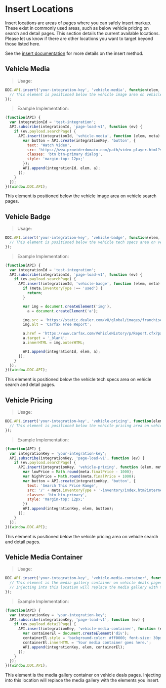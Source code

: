 # Insert Locations

Insert locations are areas of pages where you can safely insert markup. These exist in commonly used areas, such as below vehicle pricing on search and detail pages. This section details the current available locations. Please let us know if there are other locations you want to target beyond those listed here.

See the <a href="#ddc-api-insert-key-name-callback-elem-meta">insert documentation</a> for more details on the insert method.

## Vehicle Media

> Usage:

```javascript
DDC.API.insert('your-integration-key', 'vehicle-media', function(elem, meta) {
  // This element is positioned below the vehicle image area on vehicle search pages.
});
```

> Example Implementation:

```javascript
(function(API) {
  var integrationId = 'test-integration';
  API.subscribe(integrationId, 'page-load-v1', function (ev) {
    if (ev.payload.searchPage) {
      API.insert(integrationId, 'vehicle-media', function (elem, meta) {
        var button = API.create(integrationKey, 'button', {
          text: 'Watch Video',
          src: 'https://www.providerdomain.com/path/video-player.html?vin=' + meta.vin,
          classes: 'btn btn-primary dialog',
          style: 'margin-top: 12px;'
        });
        API.append(integrationId, elem, a);
      });
    }
  });
})(window.DDC.API);
```

This element is positioned below the vehicle image area on vehicle search pages.

## Vehicle Badge

> Usage:

```javascript
DDC.API.insert('your-integration-key', 'vehicle-badge', function(elem, meta) {
  // This element is positioned below the vehicle tech specs area on vehicle search and detail pages.
});
```

> Example Implementation:

```javascript
(function(API) {
  var integrationId = 'test-integration';
  API.subscribe(integrationId, 'page-load-v1', function (ev) {
    if (ev.payload.searchPage) {
      API.insert(integrationId, 'vehicle-badge', function (elem, meta) {
        if (meta.inventoryType !== 'used') {
          return;
        }

        var img = document.createElement('img'),
          a = document.createElement('a');

        img.src = 'https://static.dealer.com/v8/global/images/franchise/white/logo-certified-carfax-free-lrg.png';
        img.alt = 'Carfax Free Report';

        a.href = 'https://www.carfax.com/VehicleHistory/p/Report.cfx?partner=DLR_3&vin=' + meta.vin;
        a.target = '_blank';
        a.innerHTML = img.outerHTML;

        API.append(integrationId, elem, a);
      });
    }
  });
})(window.DDC.API);
```

This element is positioned below the vehicle tech specs area on vehicle search and detail pages.


## Vehicle Pricing

> Usage:

```javascript
DDC.API.insert('your-integration-key', 'vehicle-pricing', function(elem, meta) {
  // This element is positioned below the vehicle pricing area on vehicle search and detail pages.
});
```

> Example Implementation:

```javascript
(function(API) {
  var integrationKey = 'your-integration-key';
  API.subscribe(integrationKey, 'page-load-v1', function (ev) {
    if (ev.payload.searchPage) {
      API.insert(integrationKey, 'vehicle-pricing', function (elem, meta) {
        var lowPrice = Math.round(meta.finalPrice - 1000);
        var highPrice = Math.round(meta.finalPrice + 1000);
        var button = API.create(integrationKey, 'button', {
          text: 'Search This Price Range',
          src: '/' + meta.inventoryType + '-inventory/index.htm?internetPrice=' + lowPrice.toString() + '-' + highPrice.toString(),
          classes: 'btn btn-primary',
          style: 'margin-top: 12px;'
        })
        API.append(integrationKey, elem, button);
      });
    }
  });
})(window.DDC.API);
```

This element is positioned below the vehicle pricing area on vehicle search and detail pages.

## Vehicle Media Container

> Usage:

```javascript
DDC.API.insert('your-integration-key', 'vehicle-media-container', function(elem, meta) {
  // This element is the media gallery container on vehicle deals pages.
  // Injecting into this location will replace the media gallery with the elements you insert.
});
```

> Example Implementation:

```javascript
(function(API) {
  var integrationKey = 'your-integration-key';
  API.subscribe(integrationKey, 'page-load-v1', function (ev) {
    if (ev.payload.detailPage) {
      API.insert(integrationKey, 'vehicle-media-container', function (elem, meta) {
        var containerEl = document.createElement('div');
        containerEl.style = 'background-color: #ff0000; font-size: 30px; width: 100%; height: 100%';
        containerEl.innerHTML = 'Your media container goes here.';
        API.append(integrationKey, elem, containerEl);
      });
    }
  });
})(window.DDC.API);
```

This element is the media gallery container on vehicle deals pages. Injecting into this location will replace the media gallery with the elements you insert.
